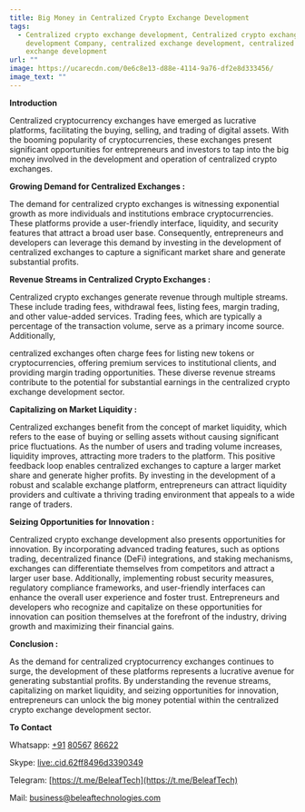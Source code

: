 ```yaml
---
title: Big Money in Centralized Crypto Exchange Development
tags:
  - Centralized crypto exchange development, Centralized crypto exchange
    development Company, centralized exchange development, centralized crypto
    exchange development
url: ""
image: https://ucarecdn.com/0e6c8e13-d88e-4114-9a76-df2e8d333456/
image_text: ""
---
```


**Introduction**

Centralized cryptocurrency exchanges have emerged as lucrative platforms, facilitating the buying, selling, and trading of digital assets. With the booming popularity of cryptocurrencies, these exchanges present significant opportunities for entrepreneurs and investors to tap into the big money involved in the development and operation of centralized crypto exchanges.

**Growing Demand for Centralized Exchanges :**

The demand for centralized crypto exchanges is witnessing exponential growth as more individuals and institutions embrace cryptocurrencies. These platforms provide a user-friendly interface, liquidity, and security features that attract a broad user base. Consequently, entrepreneurs and developers can leverage this demand by investing in the development of centralized exchanges to capture a significant market share and generate substantial profits.

**Revenue Streams in Centralized Crypto Exchanges :**

Centralized crypto exchanges generate revenue through multiple streams. These include trading fees, withdrawal fees, listing fees, margin trading, and other value-added services. Trading fees, which are typically a percentage of the transaction volume, serve as a primary income source. Additionally,

centralized exchanges often charge fees for listing new tokens or cryptocurrencies, offering premium services to institutional clients, and providing margin trading opportunities. These diverse revenue streams contribute to the potential for substantial earnings in the centralized crypto exchange development sector.

**Capitalizing on Market Liquidity :**

Centralized exchanges benefit from the concept of market liquidity, which refers to the ease of buying or selling assets without causing significant price fluctuations. As the number of users and trading volume increases, liquidity improves, attracting more traders to the platform. This positive feedback loop enables centralized exchanges to capture a larger market share and generate higher profits. By investing in the development of a robust and scalable exchange platform, entrepreneurs can attract liquidity providers and cultivate a thriving trading environment that appeals to a wide range of traders.

**Seizing Opportunities for Innovation :**

Centralized crypto exchange development also presents opportunities for innovation. By incorporating advanced trading features, such as options trading, decentralized finance (DeFi) integrations, and staking mechanisms, exchanges can differentiate themselves from competitors and attract a larger user base. Additionally, implementing robust security measures, regulatory compliance frameworks, and user-friendly interfaces can enhance the overall user experience and foster trust. Entrepreneurs and developers who recognize and capitalize on these opportunities for innovation can position themselves at the forefront of the industry, driving growth and maximizing their financial gains.

**Conclusion :**

As the demand for centralized cryptocurrency exchanges continues to surge, the development of these platforms represents a lucrative avenue for generating substantial profits. By understanding the revenue streams, capitalizing on market liquidity, and seizing opportunities for innovation, entrepreneurs can unlock the big money potential within the centralized crypto exchange development sector.

**To Contact**

Whatsapp: [+91](https://api.whatsapp.com/send/?phone=8056786622&text&type=phone_number&app_absent=0) [80567](https://api.whatsapp.com/send/?phone=8056786622&text&type=phone_number&app_absent=0) [86622](https://api.whatsapp.com/send/?phone=8056786622&text&type=phone_number&app_absent=0)

Skype: [live:.cid.62ff8496d3390349](https://join.skype.com/invite/wg5IW8g4Uaca)

Telegram: [https://t.me/BeleafTech](https://t.me/BeleafTech)

Mail: [business@beleaftechnologies.com](mailto:business@beleaftechnologies.com)
